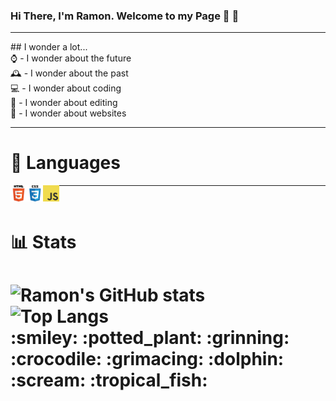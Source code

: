 ### Hi There, I'm Ramon. Welcome to my Page 👋 🖖
<hr>
## I wonder a lot...<br>
⌚ - I wonder about the future<br>
🕰️ - I wonder about the past<br>
💻 - I wonder about coding<br>
📼 - I wonder about editing<br>
🌷 - I wonder about websites<br>
<hr>
 <h1>📣 Languages</h1>
<img align="left" alt="HTML5" width="26px" src="https://raw.githubusercontent.com/github/explore/80688e429a7d4ef2fca1e82350fe8e3517d3494d/topics/html/html.png?size=48" />
<img align="left" alt="CSS3" width="26px" src="https://raw.githubusercontent.com/github/explore/80688e429a7d4ef2fca1e82350fe8e3517d3494d/topics/css/css.png?size=48" />
<img align="left" alt="Javascript" width="26px" src="https://raw.githubusercontent.com/github/explore/80688e429a7d4ef2fca1e82350fe8e3517d3494d/topics/javascript/javascript.png?size=48" />
<hr>
<br>
<h1>📊 Stats<h1>
<img alt="Ramon's GitHub stats" src="https://github-readme-stats-zotk.vercel.app/api?username=ariasramon&show_icons=true&theme=radical">
<br>
<img alt="Top Langs" src="https://github-readme-stats.vercel.app/api/top-langs/?username=ariasramon&langs_count=8&theme=dark">
<br>
 :smiley: :potted_plant: :grinning: :crocodile: :grimacing: :dolphin: :scream: :tropical_fish: 
